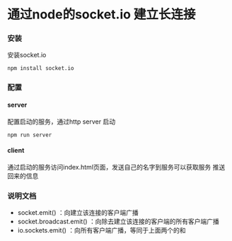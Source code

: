 # 通过node的socket.io 建立长连接
### 安装
安装socket.io <br/>
```
npm install socket.io
```
### 配置
#### server 
配置启动的服务，通过http server 启动<br/>
```
npm run server
```
#### client
通过启动的服务访问index.html页面，发送自己的名字到服务可以获取服务 推送回来的信息

### 说明文档
* socket.emit() ：向建立该连接的客户端广播
* socket.broadcast.emit() ：向除去建立该连接的客户端的所有客户端广播
* io.sockets.emit() ：向所有客户端广播，等同于上面两个的和